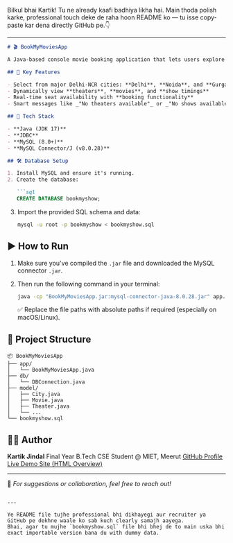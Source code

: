 Bilkul bhai Kartik! Tu ne already kaafi badhiya likha hai. Main thoda polish karke, professional touch deke de raha hoon README ko — tu isse copy-paste kar dena directly GitHub pe.👇

---

````markdown
# 🎬 BookMyMoviesApp

A Java-based console movie booking application that lets users explore cities, browse theaters, view show timings, and book seats dynamically — all backed by a powerful MySQL database.

## 🌟 Key Features

- Select from major Delhi-NCR cities: **Delhi**, **Noida**, and **Gurgaon**
- Dynamically view **theaters**, **movies**, and **show timings**
- Real-time seat availability with **booking functionality**
- Smart messages like _"No theaters available"_ or _"No shows available"_ when needed

## 🧰 Tech Stack

- **Java (JDK 17)**
- **JDBC**
- **MySQL (8.0+)**
- **MySQL Connector/J (v8.0.28)**

## 🛠️ Database Setup

1. Install MySQL and ensure it's running.
2. Create the database:

   ```sql
   CREATE DATABASE bookmyshow;
````

3. Import the provided SQL schema and data:

   ```bash
   mysql -u root -p bookmyshow < bookmyshow.sql
   ```

## ▶️ How to Run

1. Make sure you've compiled the `.jar` file and downloaded the MySQL connector `.jar`.

2. Then run the following command in your terminal:

   ```bash
   java -cp "BookMyMoviesApp.jar:mysql-connector-java-8.0.28.jar" app.BookMyMoviesApp
   ```

   ✅ Replace the file paths with absolute paths if required (especially on macOS/Linux).

## 📂 Project Structure

```
📦 BookMyMoviesApp
├── app/
│   └── BookMyMoviesApp.java
├── db/
│   └── DBConnection.java
├── model/
│   ├── City.java
│   ├── Movie.java
│   ├── Theater.java
│   └── ...
└── bookmyshow.sql
```

## 👨‍💻 Author

**Kartik Jindal**
Final Year B.Tech CSE Student @ MIET, Meerut
[GitHub Profile](https://github.com/kartikjindal99)
[Live Demo Site (HTML Overview)](https://kartikjindal99.github.io/BookMyMoviesApp/)

---

💬 *For suggestions or collaboration, feel free to reach out!*

```

---

Ye README file tujhe professional bhi dikhayegi aur recruiter ya GitHub pe dekhne waale ko sab kuch clearly samajh aayega.  
Bhai, agar tu mujhe `bookmyshow.sql` file bhi bhej de to main uska bhi exact importable version bana du with dummy data.
```
